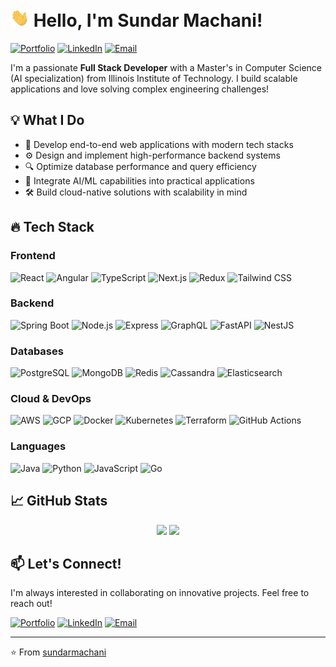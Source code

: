 # <img src="https://raw.githubusercontent.com/ABSphreak/ABSphreak/master/gifs/Hi.gif" width="30"> Hello, I'm Sundar Machani!

[![Portfolio](https://img.shields.io/badge/Portfolio-FF7139?style=for-the-badge&logo=Firefox-Browser&logoColor=white)](https://sundarmachani.wixsite.com/portfolio)
[![LinkedIn](https://img.shields.io/badge/LinkedIn-0077B5?style=for-the-badge&logo=linkedin&logoColor=white)](https://www.linkedin.com/in/sundar-machani/)
[![Email](https://img.shields.io/badge/Email-D14836?style=for-the-badge&logo=gmail&logoColor=white)](mailto:sundarmachani@gmail.com)

I'm a passionate **Full Stack Developer** with a Master's in Computer Science (AI specialization) from Illinois Institute of Technology. I build scalable applications and love solving complex engineering challenges!

## 💡 What I Do

- 🚀 Develop end-to-end web applications with modern tech stacks
- ⚙️ Design and implement high-performance backend systems
- 🔍 Optimize database performance and query efficiency
- 🤖 Integrate AI/ML capabilities into practical applications
- 🛠️ Build cloud-native solutions with scalability in mind

## 🔥 Tech Stack

### Frontend
![React](https://img.shields.io/badge/React-61DAFB?style=flat-square&logo=react&logoColor=black)
![Angular](https://img.shields.io/badge/Angular-DD0031?style=flat-square&logo=angular&logoColor=white)
![TypeScript](https://img.shields.io/badge/TypeScript-3178C6?style=flat-square&logo=typescript&logoColor=white)
![Next.js](https://img.shields.io/badge/Next.js-000000?style=flat-square&logo=next.js&logoColor=white)
![Redux](https://img.shields.io/badge/Redux-764ABC?style=flat-square&logo=redux&logoColor=white)
![Tailwind CSS](https://img.shields.io/badge/Tailwind-06B6D4?style=flat-square&logo=tailwind-css&logoColor=white)

### Backend
![Spring Boot](https://img.shields.io/badge/Spring%20Boot-6DB33F?style=flat-square&logo=spring-boot&logoColor=white)
![Node.js](https://img.shields.io/badge/Node.js-339933?style=flat-square&logo=node.js&logoColor=white)
![Express](https://img.shields.io/badge/Express-000000?style=flat-square&logo=express&logoColor=white)
![GraphQL](https://img.shields.io/badge/GraphQL-E10098?style=flat-square&logo=graphql&logoColor=white)
![FastAPI](https://img.shields.io/badge/FastAPI-009688?style=flat-square&logo=fastapi&logoColor=white)
![NestJS](https://img.shields.io/badge/NestJS-E0234E?style=flat-square&logo=nestjs&logoColor=white)

### Databases
![PostgreSQL](https://img.shields.io/badge/PostgreSQL-336791?style=flat-square&logo=postgresql&logoColor=white)
![MongoDB](https://img.shields.io/badge/MongoDB-4EA94B?style=flat-square&logo=mongodb&logoColor=white)
![Redis](https://img.shields.io/badge/Redis-DC382D?style=flat-square&logo=redis&logoColor=white)
![Cassandra](https://img.shields.io/badge/Cassandra-1287B1?style=flat-square&logo=apache-cassandra&logoColor=white)
![Elasticsearch](https://img.shields.io/badge/Elasticsearch-005571?style=flat-square&logo=elasticsearch&logoColor=white)

### Cloud & DevOps
![AWS](https://img.shields.io/badge/AWS-232F3E?style=flat-square&logo=amazon-aws&logoColor=white)
![GCP](https://img.shields.io/badge/GCP-4285F4?style=flat-square&logo=google-cloud&logoColor=white)
![Docker](https://img.shields.io/badge/Docker-2496ED?style=flat-square&logo=docker&logoColor=white)
![Kubernetes](https://img.shields.io/badge/Kubernetes-326CE5?style=flat-square&logo=kubernetes&logoColor=white)
![Terraform](https://img.shields.io/badge/Terraform-7B42BC?style=flat-square&logo=terraform&logoColor=white)
![GitHub Actions](https://img.shields.io/badge/GitHub%20Actions-2088FF?style=flat-square&logo=github-actions&logoColor=white)

### Languages
![Java](https://img.shields.io/badge/Java-ED8B00?style=flat-square&logo=java&logoColor=white)
![Python](https://img.shields.io/badge/Python-3776AB?style=flat-square&logo=python&logoColor=white)
![JavaScript](https://img.shields.io/badge/JavaScript-F7DF1E?style=flat-square&logo=javascript&logoColor=black)
![Go](https://img.shields.io/badge/Go-00ADD8?style=flat-square&logo=go&logoColor=white)

## 📈 GitHub Stats

<div align="center">
  <img height="180em" src="https://github-readme-stats.vercel.app/api?username=sundarmachani&show_icons=true&theme=radical" />
  <img height="180em" src="https://github-readme-stats.vercel.app/api/top-langs/?username=sundarmachani&layout=compact&theme=radical" />
</div>

## 📫 Let's Connect!

I'm always interested in collaborating on innovative projects. Feel free to reach out!

[![Portfolio](https://img.shields.io/badge/Portfolio-FF7139?style=for-the-badge&logo=Firefox-Browser&logoColor=white)](https://sundarmachani.wixsite.com/portfolio)
[![LinkedIn](https://img.shields.io/badge/LinkedIn-0077B5?style=for-the-badge&logo=linkedin&logoColor=white)](https://www.linkedin.com/in/sundar-machani/)
[![Email](https://img.shields.io/badge/Email-D14836?style=for-the-badge&logo=gmail&logoColor=white)](mailto:sundarmachani@gmail.com)

---

⭐️ From [sundarmachani](https://github.com/sundarmachani)
